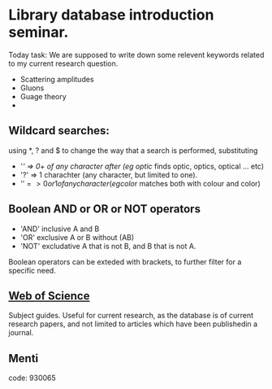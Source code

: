 # Library database introduction seminar.
Today task: We are supposed to write down some relevent keywords related to my current research question.

 * Scattering amplitudes
 * Gluons
 * Guage theory
 *



## Wildcard searches:

 using *, ? and $ to change the way that a search is performed, substituting

  * '*' => 0+ of any character after (eg optic* finds optic, optics, optical ... etc)
  * '?' => 1 charachter (any character, but limited to one).
  * '$' => 0 or 1 of any character (eg colo$r matches both with colour and color)

## Boolean AND or OR  or NOT operators

 * 'AND' inclusive A and B
 * 'OR' exclusive A or B without (AB)
 * 'NOT' excludative A that is not B, and B that is not A.

Boolean operators can be exteded with brackets, to further filter for a specific need.

## [Web of Science](http://apps.webofknowledge.com/WOS_GeneralSearch_input.do?product=WOS&search_mode=GeneralSearch&SID=F2Tyu4kCSt4KFZYFGrt&preferencesSaved=)

Subject guides. Useful for current research, as the database is of current research papers, and not limited to articles which have been publishedin a journal.

## Menti
code: 930065
